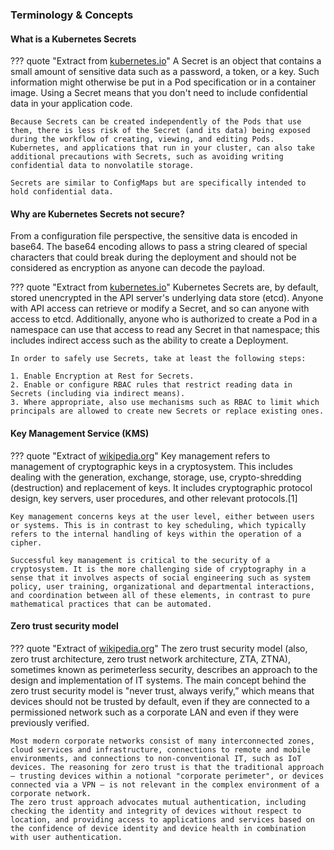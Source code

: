 

### Terminology & Concepts
#### What is a Kubernetes Secrets

??? quote "Extract from [kubernetes.io](https://kubernetes.io/docs/concepts/configuration/secret/)"
    A Secret is an object that contains a small amount of sensitive data such as a password, a token, or a key. Such information might otherwise be put in a Pod specification or in a container image. Using a Secret means that you don't need to include confidential data in your application code.

    Because Secrets can be created independently of the Pods that use them, there is less risk of the Secret (and its data) being exposed during the workflow of creating, viewing, and editing Pods. Kubernetes, and applications that run in your cluster, can also take additional precautions with Secrets, such as avoiding writing confidential data to nonvolatile storage.

    Secrets are similar to ConfigMaps but are specifically intended to hold confidential data.

#### Why are Kubernetes Secrets not secure?
From a configuration file perspective, the sensitive data is encoded in base64. The base64 encoding allows to pass a string cleared of special characters that could break during the deployment and should not be considered as encryption as anyone can decode the payload. 

??? quote "Extract from [kubernetes.io](https://kubernetes.io/docs/concepts/configuration/secret/)"
    Kubernetes Secrets are, by default, stored unencrypted in the API server's underlying data store (etcd). Anyone with API access can retrieve or modify a Secret, and so can anyone with access to etcd. Additionally, anyone who is authorized to create a Pod in a namespace can use that access to read any Secret in that namespace; this includes indirect access such as the ability to create a Deployment.

    In order to safely use Secrets, take at least the following steps:

    1. Enable Encryption at Rest for Secrets.
    2. Enable or configure RBAC rules that restrict reading data in Secrets (including via indirect means).
    3. Where appropriate, also use mechanisms such as RBAC to limit which principals are allowed to create new Secrets or replace existing ones.

####  Key Management Service (KMS)
??? quote "Extract of [wikipedia.org](https://en.wikipedia.org/wiki/Key_management)"
    Key management refers to management of cryptographic keys in a cryptosystem. This includes dealing with the generation, exchange, storage, use, crypto-shredding (destruction) and replacement of keys. It includes cryptographic protocol design, key servers, user procedures, and other relevant protocols.[1]

    Key management concerns keys at the user level, either between users or systems. This is in contrast to key scheduling, which typically refers to the internal handling of keys within the operation of a cipher.

    Successful key management is critical to the security of a cryptosystem. It is the more challenging side of cryptography in a sense that it involves aspects of social engineering such as system policy, user training, organizational and departmental interactions, and coordination between all of these elements, in contrast to pure mathematical practices that can be automated.

#### Zero trust security model
??? quote "Extract of [wikipedia.org](https://en.wikipedia.org/wiki/Zero_trust_security_model)"
    The zero trust security model (also, zero trust architecture, zero trust network architecture, ZTA, ZTNA), sometimes known as perimeterless security, describes an approach to the design and implementation of IT systems. The main concept behind the zero trust security model is "never trust, always verify,” which means that devices should not be trusted by default, even if they are connected to a permissioned network such as a corporate LAN and even if they were previously verified.   

    Most modern corporate networks consist of many interconnected zones, cloud services and infrastructure, connections to remote and mobile environments, and connections to non-conventional IT, such as IoT devices. The reasoning for zero trust is that the traditional approach — trusting devices within a notional "corporate perimeter", or devices connected via a VPN — is not relevant in the complex environment of a corporate network.  
    The zero trust approach advocates mutual authentication, including checking the identity and integrity of devices without respect to location, and providing access to applications and services based on the confidence of device identity and device health in combination with user authentication.
